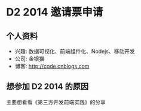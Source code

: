 # D2 2014 邀请票申请

## 个人资料

- 兴趣: 数据可视化、前端组件化、Nodejs、移动开发
- 公司: 金银猫
- 博客: http://code.cnblogs.com

## 想参加 D2 2014 的原因

主要想看看《第三方开发前端实践》的分享

